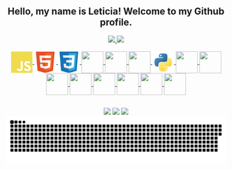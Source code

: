 <div align=center>
  
## Hello, my name is Leticia! Welcome to my Github profile.
</div>
</div>
<div align=center>
<a href="https://github.com/leticianb">
<img height="180em" src="https://github-readme-stats.vercel.app/api?username=leticianb&include_all_commits=true&count_private=true&hide=issues&show_icons=true&theme=calm_pink">
<img height="180em" src="https://github-readme-stats.vercel.app/api/top-langs/?username=leticianb&layout=compact&langs_count=16&theme=calm_pink">  
</div>


<div style="display: inline_block" align=center><br>
  <img align="center" height="50" width="50" src="https://raw.githubusercontent.com/devicons/devicon/master/icons/javascript/javascript-plain.svg">
  <img align="center" height="50" width="50" src="https://raw.githubusercontent.com/devicons/devicon/master/icons/html5/html5-original.svg">
  <img align="center" height="50" width="50" src="https://raw.githubusercontent.com/devicons/devicon/master/icons/css3/css3-original.svg">
  <img align="center" height="50" width="50" src="https://cdn.jsdelivr.net/gh/devicons/devicon@latest/icons/csharp/csharp-original.svg">
  <img align="center" height="50" width="50" src="https://cdn.jsdelivr.net/gh/devicons/devicon@latest/icons/dotnetcore/dotnetcore-original.svg">
  <img align="center" height="50" width="50" src="https://cdn.jsdelivr.net/gh/devicons/devicon/icons/c/c-original.svg">
  <img align="center" height="50" width="50" src="https://raw.githubusercontent.com/devicons/devicon/master/icons/python/python-original.svg">
  <img align="center" height="50" width="50" src="https://cdn.jsdelivr.net/gh/devicons/devicon/icons/java/java-original.svg"  />
  <img align="center" height="50" width="50" src="https://cdn.jsdelivr.net/gh/devicons/devicon/icons/mysql/mysql-original.svg"  />
  <img align="center" height="50" width="50" src="https://cdn.jsdelivr.net/gh/devicons/devicon/icons/bootstrap/bootstrap-plain.svg"  />
   <img align="center" height="50" width="50" src="https://cdn.jsdelivr.net/gh/devicons/devicon/icons/vscode/vscode-original.svg">
  <img align="center" height="50" width="50" src="https://cdn.jsdelivr.net/gh/devicons/devicon/icons/pycharm/pycharm-original.svg">
  <img align="center" height="50" width="50" src="https://cdn.jsdelivr.net/gh/devicons/devicon/icons/github/github-original.svg">
  <img align="center" height="50" width="50" src="https://cdn.jsdelivr.net/gh/devicons/devicon/icons/git/git-original.svg">
   <img align="center" height="50" width="50" src="https://cdn.jsdelivr.net/gh/devicons/devicon/icons/photoshop/photoshop-plain.svg">
</div>
  

##
  <div align=center> 
  <a href="https://instagram.com/letnakahara" target="_blank"><img src="https://img.shields.io/badge/-Instagram-%23E4405F?style=for-the-badge&logo=instagram&logoColor=white" target="_blank"></a>
  <a href = "mailto:leticianakahara11@gmail.com"><img src="https://img.shields.io/badge/-Gmail-%23333?style=for-the-badge&logo=gmail&logoColor=white" target="_blank"></a>
  <a href="https://www.linkedin.com/in/leticianakaharaborbolato" target="_blank"><img src="https://img.shields.io/badge/-LinkedIn-%230077B5?style=for-the-badge&logo=linkedin&logoColor=white" target="_blank"></a> 
  
</div>
<div align=center>
<picture >
  <source media="(prefers-color-scheme: dark)" srcset="https://raw.githubusercontent.com/leticianb/leticianb/output/github-contribution-grid-snake-dark.svg">
  <source media="(prefers-color-scheme: light)" srcset="https://raw.githubusercontent.com/leticianb/leticianb/output/github-contribution-grid-snake.svg">
  <img alt="github contribution grid snake animation" src="https://raw.githubusercontent.com/leticianb/leticianb/output/github-contribution-grid-snake.svg">
</picture>
</div>
